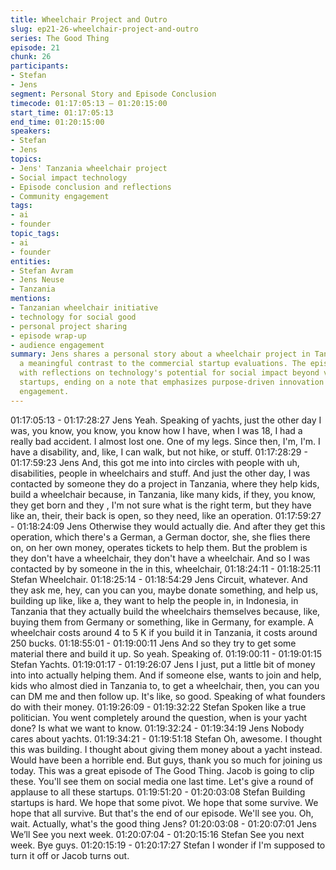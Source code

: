 ```yaml
---
title: Wheelchair Project and Outro
slug: ep21-26-wheelchair-project-and-outro
series: The Good Thing
episode: 21
chunk: 26
participants:
- Stefan
- Jens
segment: Personal Story and Episode Conclusion
timecode: 01:17:05:13 – 01:20:15:00
start_time: 01:17:05:13
end_time: 01:20:15:00
speakers:
- Stefan
- Jens
topics:
- Jens' Tanzania wheelchair project
- Social impact technology
- Episode conclusion and reflections
- Community engagement
tags:
- ai
- founder
topic_tags:
- ai
- founder
entities:
- Stefan Avram
- Jens Neuse
- Tanzania
mentions:
- Tanzanian wheelchair initiative
- technology for social good
- personal project sharing
- episode wrap-up
- audience engagement
summary: Jens shares a personal story about a wheelchair project in Tanzania, providing
  a meaningful contrast to the commercial startup evaluations. The episode concludes
  with reflections on technology's potential for social impact beyond venture-backed
  startups, ending on a note that emphasizes purpose-driven innovation and community
  engagement.
---
```


01:17:05:13 - 01:17:28:27
Jens
Yeah. Speaking of yachts, just the other day I was, you know, you know, you know how I have,
when I was 18, I had a really bad accident. I almost lost one. One of my legs. Since then, I'm,
I'm. I have a disability, and, like, I can walk, but not hike, or stuff.
01:17:28:29 - 01:17:59:23
Jens
And, this got me into into circles with people with uh, disabilities, people in wheelchairs and
stuff. And just the other day, I was contacted by someone they do a project in Tanzania, where
they help kids, build a wheelchair because, in Tanzania, like many kids, if they, you know, they
get born and they , I'm not sure what is the right term, but they have like an, their, their back is
open, so they need, like an operation.
01:17:59:27 - 01:18:24:09
Jens
Otherwise they would actually die. And after they get this operation, which there's a German, a
German doctor, she, she flies there on, on her own money, operates tickets to help them. But
the problem is they don't have a wheelchair, they don't have a wheelchair. And so I was
contacted by by someone in the in this, wheelchair,
01:18:24:11 - 01:18:25:11
Stefan
Wheelchair.
01:18:25:14 - 01:18:54:29
Jens
Circuit, whatever. And they ask me, hey, can you can you, maybe donate something, and help
us, building up like, like a, they want to help the people in, in Indonesia, in Tanzania that they
actually build the wheelchairs themselves because, like, buying them from Germany or
something, like in Germany, for example. A wheelchair costs around 4 to 5 K if you build it in
Tanzania, it costs around 250 bucks.
01:18:55:01 - 01:19:00:11
Jens
And so they try to get some material there and build it up. So yeah. Speaking of.
01:19:00:11 - 01:19:01:15
Stefan
Yachts.
01:19:01:17 - 01:19:26:07
Jens
I just, put a little bit of money into into actually helping them. And if someone else, wants to join
and help, kids who almost died in Tanzania to, to get a wheelchair, then, you can you can DM
me and then follow up. It's like, so good. Speaking of what founders do with their money.
01:19:26:09 - 01:19:32:22
Stefan
Spoken like a true politician. You went completely around the question, when is your yacht
done? Is what we want to know.
01:19:32:24 - 01:19:34:19
Jens
Nobody cares about yachts.
01:19:34:21 - 01:19:51:18
Stefan
Oh, awesome. I thought this was building. I thought about giving them money about a yacht
instead. Would have been a horrible end. But guys, thank you so much for joining us today. This
was a great episode of The Good Thing. Jacob is going to clip these. You'll see them on social
media one last time. Let's give a round of applause to all these startups.
01:19:51:20 - 01:20:03:08
Stefan
Building startups is hard. We hope that some pivot. We hope that some survive. We hope that
all survive. But that's the end of our episode. We'll see you. Oh, wait. Actually, what's the good
thing Jens?
01:20:03:08 - 01:20:07:01
Jens
We’ll See you next week.
01:20:07:04 - 01:20:15:16
Stefan
See you next week. Bye guys.
01:20:15:19 - 01:20:17:27
Stefan
I wonder if I'm supposed to turn it off or Jacob turns out.
